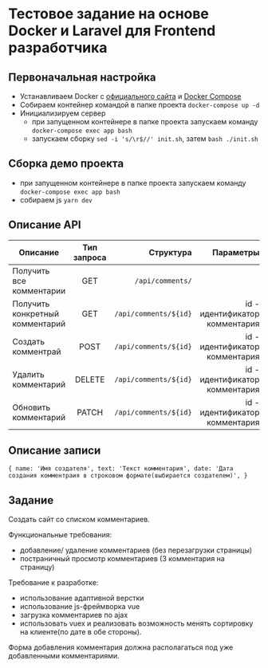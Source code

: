 # Тестовое задание на основе Docker и Laravel для Frontend разработчика

## Первоначальная настройка

-   Устанавливаем Docker c [официального сайта](https://www.docker.com/products/docker-desktop) и [Docker Compose](https://docs.docker.com/compose/install/)
-   Собираем контейнер командой в папке проекта `docker-compose up -d`
-   Инициализируем сервер
    -   при запущенном контейнере в папке проекта запускаем команду `docker-compose exec app bash`
    -   запускаем сборку `sed -i 's/\r$//' init.sh`, затем `bash ./init.sh`

## Сборка демо проекта

-   при запущенном контейнере в папке проекта запускаем команду `docker-compose exec app bash`
-   собираем js `yarn dev`

## Описание API

| Описание                        | Тип запроса |             Структура |                      Параметры |
| ------------------------------- | :---------: | --------------------: | -----------------------------: |
| Получить все комментарии        |     GET     |      `/api/comments/` |                                |
| Получить конкретный комментарий |     GET     | `/api/comments/${id}` | id - идентификатор комментария |
| Создать комментрай              |    POST     | `/api/comments/${id}` | id - идентификатор комментария |
| Удалить комментарий             |   DELETE    | `/api/comments/${id}` | id - идентификатор комментария |
| Обновить комментарий            |    PATCH    | `/api/comments/${id}` | id - идентификатор комментария |

## Описание записи

`{ name: 'Имя создателя', text: 'Текст комментария', date: 'Дата создания комментраия в строковом формате(выбирается создателем)', }`

## Задание

Создать сайт со списком комментариев.

Функциональные требования:

-   добавление/ удаление комментариев (без перезагрузки страницы)
-   постраничный просмотр комментариев (3 комментария на страницу)

Требование к разработке:

-   использование адаптивной верстки
-   использование js-фреймворка vue
-   загрузка комментариев по ajax
-   использовать vuex и реализовать возможность менять сортировку на клиенте(по дате в обе стороны).

Форма добавления комментария должна располагаться под уже добавленными комментариями.
